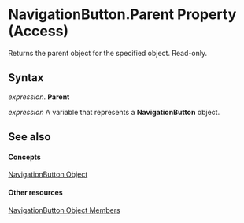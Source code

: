 
# NavigationButton.Parent Property (Access)

Returns the parent object for the specified object. Read-only.


## Syntax

 _expression_. **Parent**

 _expression_ A variable that represents a **NavigationButton** object.


## See also


#### Concepts


[NavigationButton Object](ac6ba9b4-45aa-0d92-d01d-fd8e8b9cede6.md)
#### Other resources


[NavigationButton Object Members](e1d63e3c-ee09-4302-21dc-96fa76cf50fd.md)
